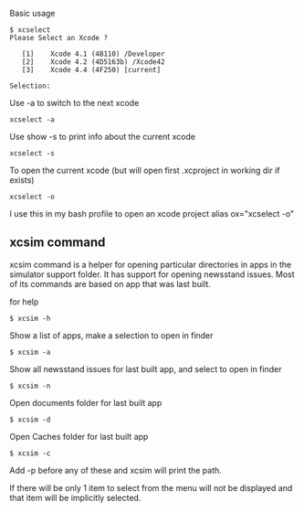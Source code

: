 Basic usage

    $ xcselect 
    Please Select an Xcode ?
    
       [1]    Xcode 4.1 (4B110) /Developer 
       [2]    Xcode 4.2 (4D5163b) /Xcode42 
       [3]    Xcode 4.4 (4F250) [current]
    
    Selection: 


Use -a to switch to the next xcode  

    xcselect -a
    
Use show -s to print info about the current xcode  

    xcselect -s

To open the current xcode (but will open first .xcproject in working dir if exists)  

    xcselect -o


I use this in my bash profile to open an xcode project 
    alias ox="xcselect -o"


xcsim command
-------------

xcsim command is a helper for opening particular directories in apps in the simulator support folder.  It has support for opening newsstand issues. Most of its commands are based on app that was last built.

for help 

    $ xcsim -h

Show a list of apps, make a selection to open in finder 

    $ xcsim -a

Show all newsstand issues for last built app, and select to open in finder

    $ xcsim -n

Open documents folder for last built app

    $ xcsim -d
    
Open Caches folder for last built app

    $ xcsim -c
    
Add -p before any of these and xcsim will print the path. 

If there will be only 1 item to select from the menu will not be displayed and that item will be implicitly selected.
